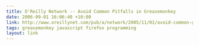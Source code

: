 ```yaml
---
title: O'Reilly Network -- Avoid Common Pitfalls in Greasemonkey
date: 2006-09-01 16:06:40 +10:00
link: http://www.oreillynet.com/pub/a/network/2005/11/01/avoid-common-greasemonkey-pitfalls.html
tags: greasemonkey javascript firefox programming
layout: link
---
```

